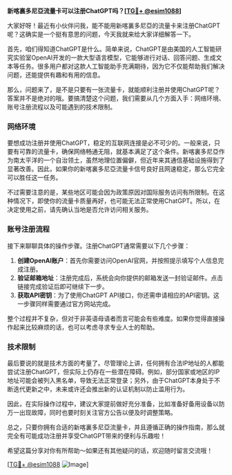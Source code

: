 **新喀裏多尼亞流量卡可以注册ChatGPT吗？[[TG💪+ @esim1088](https://t.me/s/esim1088)]**

大家好呀！最近有小伙伴问我，能不能用新喀裏多尼亞的流量卡来注册ChatGPT呢？这确实是一个挺有意思的问题，今天我就来给大家详细解答一下。

首先，咱们得知道ChatGPT是什么。简单来说，ChatGPT是由美国的人工智能研究实验室OpenAI开发的一款大型语言模型，它能够进行对话、回答问题、生成文本等任务。很多用户都对这款人工智能助手充满期待，因为它不仅能帮助我们解决问题，还能提供有趣和有用的信息。

那么，问题来了，是不是只要有一张流量卡，就能顺利注册并使用ChatGPT呢？答案并不是绝对的哦。要搞清楚这个问题，我们需要从几个方面入手：网络环境、账号注册流程以及可能遇到的技术限制。

### 网络环境

要想成功注册并使用ChatGPT，稳定的互联网连接是必不可少的。一般来说，只要有可靠的流量卡，确保网络畅通无阻，就基本满足了这个条件。新喀裏多尼亞作为南太平洋的一个自治领土，虽然地理位置偏僻，但近年来其通信基础设施得到了显著改善。因此，如果你的新喀裏多尼亞流量卡信号良好且网速稳定，那么它完全可以胜任这一任务。

不过需要注意的是，某些地区可能会因为政策原因对国际服务访问有所限制。在这种情况下，即使你的流量卡质量再好，也可能无法正常使用ChatGPT。所以，在决定使用之前，请先确认当地是否允许访问相关服务。

### 账号注册流程

接下来聊聊具体的操作步骤。注册ChatGPT通常需要以下几个步骤：

1. **创建OpenAI账户**：首先你需要访问OpenAI官网，并按照提示填写个人信息完成注册。
2. **验证邮箱地址**：注册完成后，系统会向你提供的邮箱发送一封验证邮件。点击链接完成验证后即可继续下一步。
3. **获取API密钥**：为了使用ChatGPT API接口，你还需申请相应的API密钥。这一步骤同样需要通过官方网站完成。

整个过程并不复杂，但对于非英语母语者而言可能会有些难度。如果你觉得直接操作起来比较麻烦的话，也可以考虑寻求专业人士的帮助。

### 技术限制

最后要说的就是技术方面的考量了。尽管理论上讲，任何拥有合法IP地址的人都能尝试注册ChatGPT，但实际上仍存在一些潜在障碍。例如，部分国家或地区的IP地址可能会被列入黑名单，导致无法正常登录；另外，由于ChatGPT本身处于不断迭代更新之中，未来或许还会推出新的认证机制以防止滥用行为。

因此，在实际操作过程中，建议大家提前做好充分准备，比如准备好备用设备以防万一出现故障，同时也要时刻关注官方公告以便及时调整策略。

总之，只要你拥有合适的新喀裏多尼亞流量卡，并且遵循正确的操作指南，那么就完全有可能成功注册并享受ChatGPT带来的便利与乐趣啦！

希望这篇分享对你有所帮助～如果还有其他疑问的话，欢迎随时留言交流哦！

[[TG💪+ @esim1088](https://t.me/s/esim1088) ![Image](https://i.postimg.cc/4NQfJmqS/Snipaste-2025-05-13-00-14-12.png)]